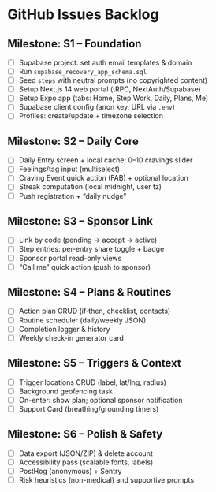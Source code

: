 # GitHub Issues Backlog

## Milestone: S1 – Foundation
- [ ] Supabase project: set auth email templates & domain
- [ ] Run `supabase_recovery_app_schema.sql`
- [ ] Seed `steps` with neutral prompts (no copyrighted content)
- [ ] Setup Next.js 14 web portal (tRPC, NextAuth/Supabase)
- [ ] Setup Expo app (tabs: Home, Step Work, Daily, Plans, Me)
- [ ] Supabase client config (anon key, URL via `.env`)
- [ ] Profiles: create/update + timezone selection

## Milestone: S2 – Daily Core
- [ ] Daily Entry screen + local cache; 0–10 cravings slider
- [ ] Feelings/tag input (multiselect)
- [ ] Craving Event quick action (FAB) + optional location
- [ ] Streak computation (local midnight, user tz)
- [ ] Push registration + “daily nudge”

## Milestone: S3 – Sponsor Link
- [ ] Link by code (pending → accept → active)
- [ ] Step entries: per‑entry share toggle + badge
- [ ] Sponsor portal read-only views
- [ ] “Call me” quick action (push to sponsor)

## Milestone: S4 – Plans & Routines
- [ ] Action plan CRUD (if‑then, checklist, contacts)
- [ ] Routine scheduler (daily/weekly JSON)
- [ ] Completion logger & history
- [ ] Weekly check-in generator card

## Milestone: S5 – Triggers & Context
- [ ] Trigger locations CRUD (label, lat/lng, radius)
- [ ] Background geofencing task
- [ ] On-enter: show plan; optional sponsor notification
- [ ] Support Card (breathing/grounding timers)

## Milestone: S6 – Polish & Safety
- [ ] Data export (JSON/ZIP) & delete account
- [ ] Accessibility pass (scalable fonts, labels)
- [ ] PostHog (anonymous) + Sentry
- [ ] Risk heuristics (non-medical) and supportive prompts
